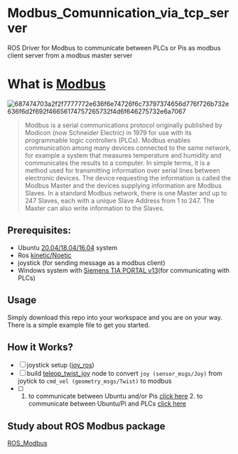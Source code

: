 # Modbus_Comunnication_via_tcp_server

ROS Driver for Modbus to communicate between PLCs or Pis as modbus client server from a modbus master server  

# What is [Modbus](https://en.wikipedia.org/wiki/Modbus)

![687474703a2f2f7777772e636f6e74726f6c73797374656d776f726b732e636f6d2f692f46656174757265732f4d6f646275732e6a7067](https://user-images.githubusercontent.com/65698541/177214230-68b467df-2686-4163-9c25-73ae6d04ac7e.jpg)

> Modbus is a serial communications protocol originally published by Modicon (now Schneider Electric) in 1979
for use with its programmable logic controllers (PLCs). Modbus enables communication among many devices connected
to the same network, for example a system that measures temperature and humidity and communicates the results to
a computer. In simple terms, it is a method used for transmitting information over serial lines between electronic
devices. The device requesting the information is called the Modbus Master and the devices supplying information
are Modbus Slaves. In a standard Modbus network, there is one Master and up to 247 Slaves, each with a unique Slave
Address from 1 to 247. The Master can also write information to the Slaves.

## Prerequisites:

- Ubuntu [20.04/18.04/16.04](https://releases.ubuntu.com/) system 
- Ros [kinetic/Noetic](http://wiki.ros.org/ROS/Installation)
- joystick (for sending message as a modbus client)
- Windows system with [Siemens TIA PORTAL v13](https://support.industry.siemens.com/cs/document/78793685/simatic-step-7-(tia-portal)-v13-trial-download?dti=0&lc=de-WW)(for communicating with PLCs)

## Usage 

Simply download this repo into your workspace and you are on your way. There is a simple example file to get you started.

## How it Works?

- [ ] joystick setup ([joy_ros](http://wiki.ros.org/joy/Tutorials/ConfiguringALinuxJoystick))
- [ ] build [teleop_twist_joy](https://github.com/Mdmorshadurrahman/Modbus_tcp/tree/main/teleop_twist_joy) node to convert `joy (sensor_msgs/Joy)` from joytick to `cmd_vel (geometry_msgs/Twist)` to modbus
- [ ] 1. to communicate between Ubuntu and/or Pis [click here](https://github.com/Mdmorshadurrahman/Modbus_tcp/tree/main/modbus/modbus)
      2. to communicate between Ubuntu/Pi and PLCs [click here](https://github.com/Mdmorshadurrahman/Modbus_tcp/tree/main/modbus/modbus_plc_siemens) 

## Study about ROS Modbus package
[ROS_Modbus](https://wiki.ros.org/modbus)
